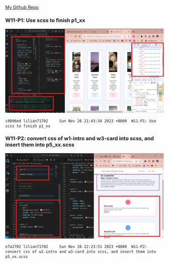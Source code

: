 [My Github Repo](https://github.com/lilian71702/1121-web-409730446)

### W11-P1: Use scss to finish p1_xx
 
![](w11-p1.png)
 
```
c8096ed lilian71702     Sun Nov 26 21:43:34 2023 +0800  W11-P1: Use scss to finish p1_xx
```
### W11-P2: convert css of w1-intro and w3-card into scss, and insert them into p5_xx.scss
 
![](w11-p2.png)
 
```
e7a2702 lilian71702     Sun Nov 26 22:23:51 2023 +0800  W11-P2: convert css of w1-intro and w3-card into scss, and insert them into p5_xx.scss
```
